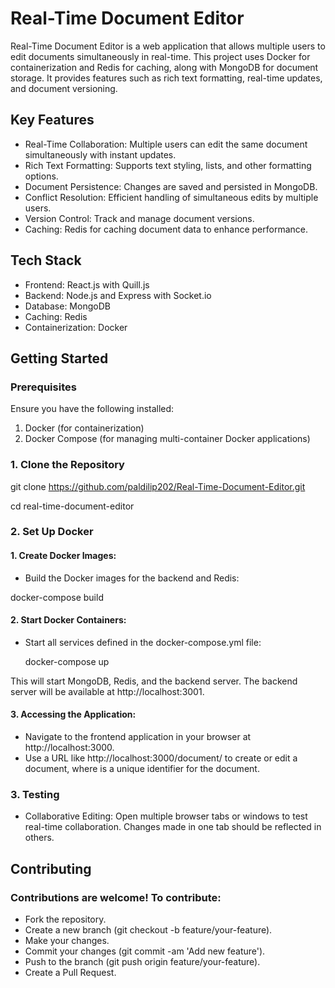 
# Real-Time Document Editor

Real-Time Document Editor is a web application that allows multiple users to edit documents simultaneously in real-time. This project uses Docker for containerization and Redis for caching, along with MongoDB for document storage. It provides features such as rich text formatting, real-time updates, and document versioning.




## Key Features

* Real-Time Collaboration: Multiple users can  edit the same document simultaneously with instant updates.
* Rich Text Formatting: Supports text styling, lists, and other formatting options.
* Document Persistence: Changes are saved and persisted in MongoDB.
* Conflict Resolution: Efficient handling of simultaneous edits by multiple users.
* Version Control: Track and manage document versions.
* Caching: Redis for caching document data to enhance performance.
## Tech Stack

* Frontend: React.js with Quill.js
* Backend: Node.js and Express with Socket.io
* Database: MongoDB
* Caching: Redis
* Containerization: Docker
## Getting Started

### Prerequisites

Ensure you have the following installed:

1. Docker (for containerization)
2. Docker Compose (for managing multi-container Docker applications)


### 1. Clone the Repository

git clone https://github.com/paldilip202/Real-Time-Document-Editor.git

cd real-time-document-editor

### 2. Set Up Docker

 #### 1. Create Docker Images:

* Build the Docker images for the backend and Redis:

docker-compose build


 #### 2. Start Docker Containers:

 * Start all services defined in the     docker-compose.yml file:

   docker-compose up

This will start MongoDB, Redis, and the backend server. The backend server will be available at http://localhost:3001.

 #### 3. Accessing the Application:
 * Navigate to the frontend application in your browser at http://localhost:3000.
* Use a URL like http://localhost:3000/document/<documentId> to create or edit a document, where <documentId> is a unique identifier for the document.


### 3. Testing

* Collaborative Editing: Open multiple browser tabs or windows to test real-time collaboration. Changes made in one tab should be reflected in others.

##  Contributing

### Contributions are welcome! To contribute:

* Fork the repository.
* Create a new branch (git checkout -b feature/your-feature).
* Make your changes.
* Commit your changes (git commit -am 'Add new feature').
* Push to the branch (git push origin feature/your-feature).
* Create a Pull Request.
